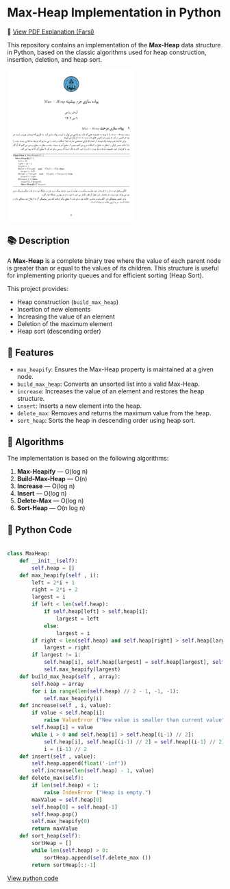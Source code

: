 # Max-Heap Implementation in Python

📄 [View PDF Explanation (Farsi)](Doc/Max-Heap.pdf)

This repository contains an implementation of the **Max-Heap** data structure in Python, based on the classic algorithms used for heap construction, insertion, deletion, and heap sort.

<img align= "center" src= "https://github.com/chevil-dev/MaxHeap/blob/main/images/00.png" width = "300" >

## 📚 Description

A **Max-Heap** is a complete binary tree where the value of each parent node is greater than or equal to the values of its children. This structure is useful for implementing priority queues and for efficient sorting (Heap Sort).

This project provides:

- Heap construction (`build_max_heap`)
- Insertion of new elements
- Increasing the value of an element
- Deletion of the maximum element
- Heap sort (descending order)

## 📌 Features

- `max_heapify`: Ensures the Max-Heap property is maintained at a given node.
- `build_max_heap`: Converts an unsorted list into a valid Max-Heap.
- `increase`: Increases the value of an element and restores the heap structure.
- `insert`: Inserts a new element into the heap.
- `delete_max`: Removes and returns the maximum value from the heap.
- `sort_heap`: Sorts the heap in descending order using heap sort.

## 🧠 Algorithms

The implementation is based on the following algorithms:

1. **Max-Heapify** — O(log n)
2. **Build-Max-Heap** — O(n)
3. **Increase** — O(log n)
4. **Insert** — O(log n)
5. **Delete-Max** — O(log n)
6. **Sort-Heap** — O(n log n)

## 🧾 Python Code
```python

class MaxHeap:
    def __init__(self):
        self.heap = []
    def max_heapify(self , i):
        left = 2*i + 1
        right = 2*i + 2
        largest = i
        if left < len(self.heap):
            if self.heap[left] > self.heap[i]:
                largest = left
            else:
                largest = i
        if right < len(self.heap) and self.heap[right] > self.heap[largest]:
            largest = right
        if largest != i:
            self.heap[i], self.heap[largest] = self.heap[largest], self.heap[i]
            self.max_heapify(largest)
    def build_max_heap(self , array):
        self.heap = array
        for i in range(len(self.heap) // 2 - 1, -1, -1):
            self.max_heapify(i)
    def increase(self , i, value):
        if value < self.heap[i]:
            raise ValueError ("New value is smaller than current value")
        self.heap[i] = value
        while i > 0 and self.heap[i] > self.heap[(i-1) // 2]:
            self.heap[i], self.heap[(i-1) // 2] = self.heap[(i-1) // 2], self.heap[i]
            i = (i-1) // 2
    def insert(self , value):
        self.heap.append(float('-inf'))
        self.increase(len(self.heap) - 1, value)
    def delete_max(self):
        if len(self.heap) < 1:
            raise IndexError ("Heap is empty.")
        maxValue = self.heap[0]
        self.heap[0] = self.heap[-1]
        self.heap.pop()
        self.max_heapify(0)
        return maxValue
    def sort_heap(self):
        sortHeap = []
        while len(self.heap) > 0:
            sortHeap.append(self.delete_max ())
        return sortHeap[::-1]
```

[View python code](MaxHeap.py)
